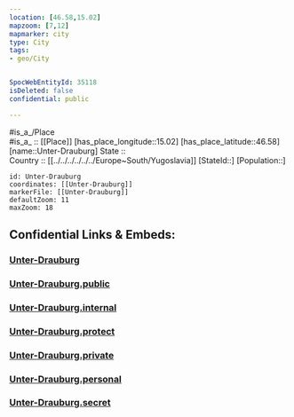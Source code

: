 ```yaml
---
location: [46.58,15.02] 
mapzoom: [7,12] 
mapmarker: city 
type: City
tags:
- geo/City


SpocWebEntityId: 35118
isDeleted: false
confidential: public

---
```

#is_a_/Place  
#is_a_ :: [[Place]] 
[has_place_longitude::15.02] 
[has_place_latitude::46.58] 
[name::Unter-Drauburg] 
State ::  
Country :: [[../../../../../../Europe~South/Yugoslavia]] 
[StateId::] 
[Population::] 



```leaflet
id: Unter-Drauburg
coordinates: [[Unter-Drauburg]] 
markerFile: [[Unter-Drauburg]] 
defaultZoom: 11 
maxZoom: 18
```


## Confidential Links & Embeds: 

### [Unter-Drauburg](/_Standards/Earth/Continent/Europe/Europe~Central/Slovenia/Regions~Slovenia/Koroška/counties~Koroška/Dravograd/City/Unter-Drauburg.md) 

### [Unter-Drauburg.public](/_public/Earth/Continent/Europe/Europe~Central/Slovenia/Regions~Slovenia/Koroška/counties~Koroška/Dravograd/City/Unter-Drauburg.public.md) 

### [Unter-Drauburg.internal](/_internal/Earth/Continent/Europe/Europe~Central/Slovenia/Regions~Slovenia/Koroška/counties~Koroška/Dravograd/City/Unter-Drauburg.internal.md) 

### [Unter-Drauburg.protect](/_protect/Earth/Continent/Europe/Europe~Central/Slovenia/Regions~Slovenia/Koroška/counties~Koroška/Dravograd/City/Unter-Drauburg.protect.md) 

### [Unter-Drauburg.private](/_private/Earth/Continent/Europe/Europe~Central/Slovenia/Regions~Slovenia/Koroška/counties~Koroška/Dravograd/City/Unter-Drauburg.private.md) 

### [Unter-Drauburg.personal](/_personal/Earth/Continent/Europe/Europe~Central/Slovenia/Regions~Slovenia/Koroška/counties~Koroška/Dravograd/City/Unter-Drauburg.personal.md) 

### [Unter-Drauburg.secret](/_secret/Earth/Continent/Europe/Europe~Central/Slovenia/Regions~Slovenia/Koroška/counties~Koroška/Dravograd/City/Unter-Drauburg.secret.md)

